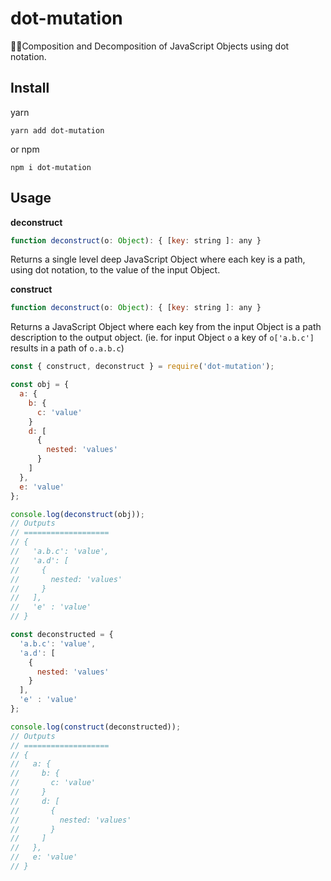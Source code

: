 # dot-mutation

👷‍♀️Composition and Decomposition of JavaScript Objects using dot notation.

## Install

yarn

```
yarn add dot-mutation
```

or npm

```
npm i dot-mutation
```

## Usage

**deconstruct**

```javascript
function deconstruct(o: Object): { [key: string ]: any }
```

Returns a single level deep JavaScript Object where each key is a path, using dot notation, to the value of the input Object.

**construct**

```javascript
function deconstruct(o: Object): { [key: string ]: any }
```

Returns a JavaScript Object where each key from the input Object is a path description to the output object. (ie. for input Object `o` a key of `o['a.b.c']` results in a path of `o.a.b.c`)

```javascript
const { construct, deconstruct } = require('dot-mutation');

const obj = {
  a: {
    b: {
      c: 'value'
    }
    d: [
      {
        nested: 'values'
      }
    ]
  },
  e: 'value'
};

console.log(deconstruct(obj));
// Outputs
// ===================
// {
//   'a.b.c': 'value',
//   'a.d': [
//     {
//       nested: 'values'
//     }
//   ],
//   'e' : 'value'
// }

const deconstructed = {
  'a.b.c': 'value',
  'a.d': [
    {
      nested: 'values'
    }
  ],
  'e' : 'value'
};

console.log(construct(deconstructed));
// Outputs
// ===================
// {
//   a: {
//     b: {
//       c: 'value'
//     }
//     d: [
//       {
//         nested: 'values'
//       }
//     ]
//   },
//   e: 'value'
// }
```
